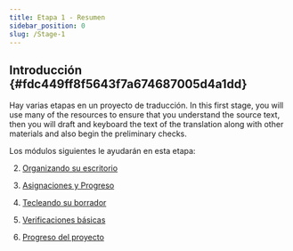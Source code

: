 ```yaml
---
title: Etapa 1 - Resumen
sidebar_position: 0
slug: /Stage-1
---
```




## **Introducción** {#fdc449ff8f5643f7a674687005d4a1dd}


Hay varias etapas en un proyecto de traducción. In this first stage, you will use many of the resources to ensure that you understand the source text, then you will draft and keyboard the text of the translation along with other materials and also begin the preliminary checks.


Los módulos siguientes le ayudarán en esta etapa:


2. [Organizando su escritorio](/2.OD)


3. [Asignaciones y Progreso](/3.PP1)


4. [Tecleando su borrador](/4.KD)


5. [Verificaciones básicas](/5.BC1)


6. [Progreso del proyecto](/6.PP2)

